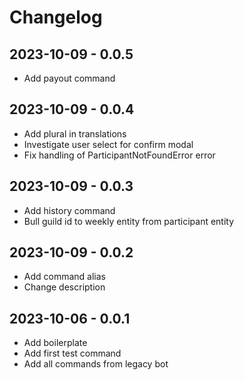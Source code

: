 # Changelog

## 2023-10-09 - 0.0.5

-   Add payout command

## 2023-10-09 - 0.0.4

-   Add plural in translations
-   Investigate user select for confirm modal
-   Fix handling of ParticipantNotFoundError error


## 2023-10-09 - 0.0.3

-   Add history command
-   Bull guild id to weekly entity from participant entity

## 2023-10-09 - 0.0.2

-   Add command alias
-   Change description

## 2023-10-06 - 0.0.1

-   Add boilerplate
-   Add first test command
-   Add all commands from legacy bot